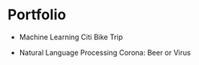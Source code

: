 # Portfolio

* Machine Learning
Citi Bike Trip

* Natural Language Processing
Corona: Beer or Virus 
